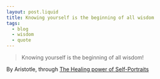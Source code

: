 ```yaml
---
layout: post.liquid
title: Knowing yourself is the beginning of all wisdom
tags:
  - blog
  - wisdom
  - quote
---
```


> Knowing yourself is the beginning of all wisdom!

By Aristotle, through [The Healing power of Self-Portraits](https://www.youtube.com/watch?v=qwEGHa1-Bro)
